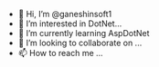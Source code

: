 - 👋 Hi, I’m @ganeshinsoft1
- 👀 I’m interested in DotNet...
- 🌱 I’m currently learning AspDotNet
- 💞️ I’m looking to collaborate on ...
- 📫 How to reach me ...

<!---
ganeshinsoft1/ganeshinsoft1 is a ✨ special ✨ repository because its `README.md` (this file) appears on your GitHub profile.
You can click the Preview link to take a look at your changes.
--->
